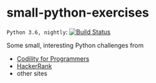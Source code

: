 # small-python-exercises

`Python 3.6, nightly`: [![Build Status](
https://travis-ci.org/kyhau/reko.svg?branch=master)](https://travis-ci.org/kyhau/small-python-execrises)

Some small, interesting Python challenges from
- [Codility for Programmers](https://app.codility.com/programmers/)
- [HackerRank](https://www.hackerrank.com)
- other sites